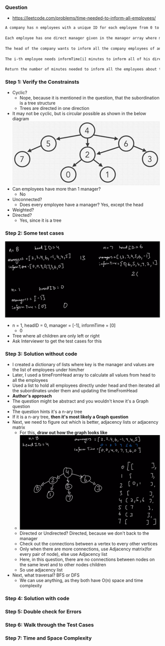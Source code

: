 ### Question

* https://leetcode.com/problems/time-needed-to-inform-all-employees/
```txt
A company has n employees with a unique ID for each employee from 0 to n - 1. The head of the company is the one with headID.

Each employee has one direct manager given in the manager array where manager[i] is the direct manager of the i-th employee, manager[headID] = -1. Also, it is guaranteed that the subordination relationships have a tree structure.

The head of the company wants to inform all the company employees of an urgent piece of news. He will inform his direct subordinates, and they will inform their subordinates, and so on until all employees know about the urgent news.

The i-th employee needs informTime[i] minutes to inform all of his direct subordinates (i.e., After informTime[i] minutes, all his direct subordinates can start spreading the news).

Return the number of minutes needed to inform all the employees about the urgent news.
```

### Step 1: Verify the Constrainsts

* Cyclic?
  * Nope, because it is mentioned in the question, that the subordination is a tree structure
  * Trees are directed in one direction
* It may not be cyclic, but is circular possible as shown in the below diagram
![emp](../../img/emp.png)
* Can employees have more than 1 manager?
  * No
* Unconnected?
  * Does every employee have a manager? Yes, except the head
* Weighted?
* Directed?
  * Yes, since it is a tree

### Step 2: Some test cases

![time](../../img/time.png)
* n = 1, headID = 0, manager = [-1], informTime = [0]
  * 0
* Tree where all children are only left or right
* Ask Interviewer to get the test cases for this

### Step 3: Solution without code

* I created a dictionary of lists where key is the manager and values are the list of employees under him/her
* Later, I used a timeFromHead array to calculate all values from head to all the employees
* Used a list to hold all employees directly under head and then iterated all the subordinates under them and updating the timeFromHead
* **Author's approach**
* The question might be abstract and you wouldn't know it's a Graph question
* The question hints it's a n-ary tree
* If it is a n-ary tree, **then it's most likely a Graph question**
* Next, we need to figure out which is better, adjacency lists or adjacency matrix
  * For this, **draw out how the graph looks like**
  * ![time2](../../img/time2.png)
  * Directed or Undirected? Directed, because we don't back to the manager
  * Check out the connections between a vertex to every other vertices
  * Only when there are more connections, use Adjacency matrix(for every pair of node), else use Adjacency list
  * Here, in this question, there are no connections between nodes on the same level and to other nodes children
  * So use adjacency list
* Next, what traversal? BFS or DFS
  * We can use anything, as they both have O(n) space and time complexity


### Step 4: Solution with code

### Step 5: Double check for Errors

### Step 6: Walk through the Test Cases

### Step 7: Time and Space Complexity